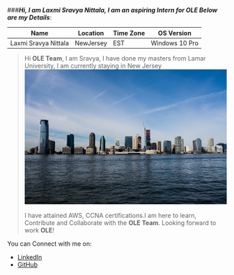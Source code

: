 ###_**Hi, I am Laxmi Sravya Nittala, I am an aspiring Intern for OLE Below are my Details**_:

|Name | Location | Time Zone | OS Version|
|------|-----------|--------|------------|
|Laxmi Sravya Nittala| NewJersey | EST | Windows 10 Pro|

 
 >Hi **OLE Team**, I am Sravya, I have done my masters from Lamar University, I am currently staying in New Jersey ![New Jersey][NewJersey]
 >
 >I have attained AWS, CCNA certifications.I am here to learn, Contribute and Collaborate with the **OLE Team**. Looking forward to work **OLE**!
 
 You can Connect with me on:
 * [LinkedIn](https://www.linkedin.com/in/sravya-nl-18147217a/) 
 * [GitHub](https://github.com/sravya71)
 

[NewJersey]:https://github.com/sravya71/Sravya.treehouses.github.io/blob/Branch-sravya-new-branch/images/New_Jersey_skyline.jpg "NewJersey Logo"
